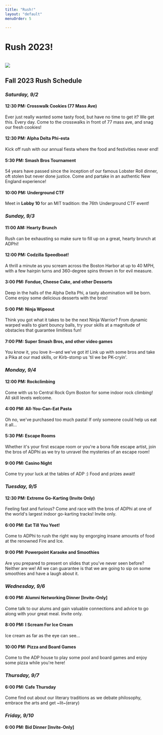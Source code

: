 ```yaml
---
title: "Rush!"
layout: "default"
menuOrder: 5

---
```

<div class="content container">

<h1>Rush 2023!</h1>
<br />

<img src="/images/rush_schedules/Fall2023.png">
<!--<img src="/images/rush_schedules/Fall2021card.png">-->

<h2> Fall 2023 Rush Schedule </h2>

<h3> <i> Saturday, 9/2 </i> </h3>

<h4> 12:30 PM: Crosswalk Cookies (77 Mass Ave) </h4>
Ever just really wanted some tasty food, but have no time to get it? We get this. Every day. Come to the crosswalks in front of 77 mass ave, and snag our fresh cookies!

<h4> 12:30 PM: Alpha Delta Phi-esta </h4>
Kick off rush with our annual fiesta where the food and festivities never end! 

<h4> 5:30 PM: Smash Bros Tournament </h4>
54 years have passed since the inception of our famous Lobster Roll dinner, oft stolen but never done justice. Come and partake in an authentic New England experience!

<h4> 10:00 PM: Underground CTF</h4>
Meet in <b> Lobby 10 </b> for an MIT tradition: the 76th Underground CTF event!

<h3> <i> Sunday, 9/3 </i> </h3>

<h4> 11:00 AM: Hearty Brunch </h4>
Rush can be exhausting so make sure to fill up on a great, hearty brunch at ADPhi!

<h4> 12:00 PM: Codzilla Speedboat! </h4>
A thrill a minute as you scream across the Boston Harbor at up to 40 MPH, with a few hairpin turns and 360-degree spins thrown in for evil measure.

<h4> 3:00 PM: Fondue, Cheese Cake, and other Desserts</h4>
Deep in the halls of the Alpha Delta Phi, a tasty abomination will be born. Come enjoy some delicious desserts with the bros!

<h4> 5:00 PM: Ninja Wipeout</h4>
Think you got what it takes to be the next Ninja Warrior? From dynamic warped walls to giant bouncy balls, try your skills at a magnitude of obstacles that guarantee limitless fun!

<h4> 7:00 PM: Super Smash Bros, and other video games</h4>
You know it, you love it—and we've got it! Link up with some bros and take a Pika at our mad skills, or Kirb-stomp us 'til we be PK-cryin'.

<h3> <i> Monday, 9/4 </i> </h3>

<h4> 12:00 PM: Rockclimbing </h4>
Come with us to Central Rock Gym Boston for some indoor rock climbing! All skill levels welcome.

<h4> 4:00 PM: All-You-Can-Eat Pasta</h4>
Oh no, we've purchased too much pasta! If only someone could help us eat it all...

<h4> 5:30 PM: Escape Rooms</h4>
Whether it's your first escape room or you're a bona fide escape artist, join the bros of ADPhi as we try to unravel the mysteries of an escape room!

<h4> 9:00 PM: Casino Night</h4>
Come try your luck at the tables of ADP :) Food and prizes await!

<h3> <i> Tuesday, 9/5 </i> </h3>

<h4> 12:30 PM: Extreme Go-Karting (Invite Only) </h4>
Feeling fast and furious? Come and race with the bros of ADPhi at one of the world's largest indoor go-karting tracks! Invite only.

<h4> 6:00 PM: Eat Till You Yeet!</h4>
Come to ADPhi to rush the right way by engorging insane amounts of food at the renowned Fire and Ice.

<h4> 9:00 PM: Powerpoint Karaoke and Smoothies</h4>
Are you prepared to present on slides that you've never seen before? Neither are we! All we can guarantee is that we are going to sip on some smoothies and have a laugh about it.

<h3> <i> Wednesday, 9/6 </i> </h3>

<h4> 6:00 PM: Alumni Networking Dinner [Invite-Only] </h4>
Come talk to our alums and gain valuable connections and advice to go along with your great meal. Invite only.

<h4> 8:00 PM: I Scream For Ice Cream </h4>
Ice cream as far as the eye can see...

<h4> 10:00 PM: Pizza and Board Games </h4>
Come to the ADP house to play some pool and board games and enjoy some pizza while you're here!

<h3> <i> Thursday, 9/7 </i> </h3>

<h4> 6:00 PM: Cafe Thursday </h4>
Come find out about our literary traditions as we debate philosophy, embrace the arts and get ~lit~(erary)

<h3> <i> Friday, 9/10 </i> </h3>

<h4> 6:00 PM: Bid Dinner [Invite-Only]</h4>

<br />
<br />

</div>
